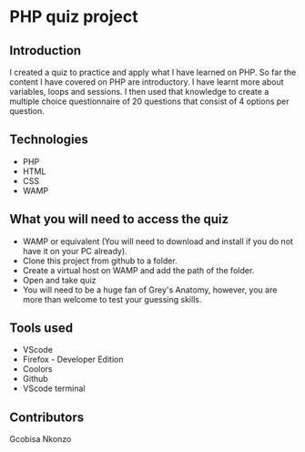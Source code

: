 # PHP quiz project

## Introduction

 I created a quiz to practice and apply what I have learned on PHP. So far the content I have covered on PHP are introductory. I have learnt more about variables, loops and sessions. I then used that knowledge to create a multiple choice questionnaire of 20 questions that consist of 4 options per question.


## Technologies
- PHP
- HTML
- CSS
- WAMP

## What you will need to access the quiz
- WAMP or equivalent (You will need to download and install if you do not have it on your PC already).
- Clone this project from github to a folder.
- Create a virtual host on WAMP and add the path of the folder.
- Open and take quiz
- You will need to be a huge fan of Grey's Anatomy, however, you are more than welcome to test your guessing skills.


## Tools used
- VScode
- Firefox - Developer Edition
- Coolors
- Github
- VScode terminal

## Contributors
Gcobisa Nkonzo

